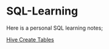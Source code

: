 # SQL-Learning
Here is a personal SQL learning notes; 

[Hive Create Tables](https://github.com/ConnorLi96/SQL-Learning/blob/master/Hive-Create-Tables.md) 
